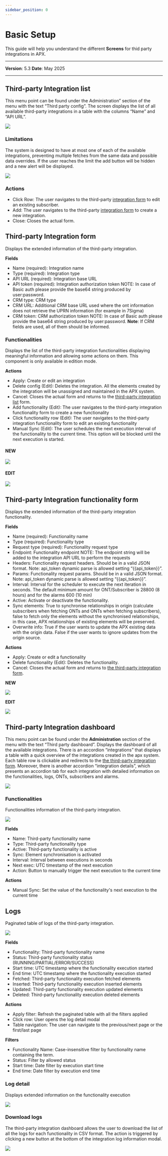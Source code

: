 ```yaml
---
sidebar_position: 0
---
```

# Basic Setup

This guide will help you understand the different **Screens** for thid party integrations in APX.

------------

**Version**: 5.3
**Date**: May 2025

------------
## Third-party Integration list

This menu point can be found under the Administration” section of the menu with the text “Third party config”. The screen displays the list of all available third-party integrations in a table with the columns “Name” and “API URL”.

![](/img/Third-party-integrations/thirdPI-screens01.png)

### Limitations

The system is designed to have at most one of each of the available integrations, preventing multiple fetches from the same data and possible data overrides. If the user reaches the limit the add button will be hidden and a new alert will be displayed.

![](/img/Third-party-integrations/thirdPI-screens02.png)

### Actions

* Click Row: The user navigates to the third-party [integration form](#edit) to edit an existing subscriber.
* Add: The user navigates to the third-party [integration form](#new) to create a new integration.
* Close: Closes the actual form.

## Third-party Integration form

Displays the extended information of the third-party integration.

**Fields**

* Name (required): Integration name
* Type (required): Integration type
* API URL (required): Integration base URL
* API token (required): Integration authorization token NOTE: In case of Basic auth please provide the base64 string produced by user:password.
* CRM type:  CRM type
* CRM URL: Additional CRM base URL used where the ont information does not retrieve the UPRN information (for example in 7Sigma)
* CRM token: CRM authorization token  NOTE: In case of Basic auth please provide the base64 string produced by user:password.
**Note**: If CRM fields are used, all of them should be informed.

### Functionalities

Displays the list of the third-party integration functionalities displaying meaningful information and allowing some actions on them. This component is only available in edition mode.

**Actions**

* Apply: Create or edit an integration 
* Delete config (Edit): Deletes the integration. All the elements created by the integration will be unassigned and maintained in the APX system.
* Cancel: Closes the actual form and returns to the [third-party integration list](#third-party-integration-list) form.
* Add functionality (Edit): The user navigates to the third-party integration functionality form to create a new functionality
* Click functionality row (Edit): The user navigates to the third-party integration functionality form to edit an existing functionality
* Manual Sync (Edit): The user schedules the next execution interval of the functionality to the current time. This option will be blocked until the next execution is started.

#### NEW

![](/img/Third-party-integrations/thirdPI-screens03.png)

#### EDIT

![](/img/Third-party-integrations/thirdPI-screens04.png)

## Third-party Integration functionality form

Displays the extended information of the third-party integration functionality.

**Fields**

* Name (required): Functionality name
* Type (required): Functionality type
* Request type (required): Functionality request type 
* Endpoint: Functionality endpoint NOTE: The endpoint string will be added to the integration API URL to perform the requests
* Headers:  Functionality request headers. Should be in a valid JSON format. Note: api_token dynamic parse is allowed setting “{{api_token}}”.
* Params: Functionality request params. Should be in a valid JSON format. Note: api_token dynamic parse is allowed setting “{{api_token}}”.
* Interval: Interval for the scheduler to execute the next iteration in seconds. The default minimum amount for ONT/Subscriber is 28800 (8 hours) and for the alarms 600 (10 min)
* Active: Activate or deactivate the functionality.
* Sync elements: True to synchronise relationships in origin (calculate subscribers when fetching ONTs and ONTs when fetching subscribers), false to fetch only the elements without the synchronised relationships, in this case, APX relationships of existing elements will be preserved.
* Overwrite info: True if the user wants to update the APX existing data with the origin data. False if the user wants to ignore updates from the origin source.

**Actions**

* Apply: Create or edit a functionality 
* Delete functionality (Edit): Deletes the functionality.
* Cancel: Closes the actual form and returns to [the third-party integration form](#third-party-integration-form).

**NEW**

![](/img/Third-party-integrations/thirdPI-screens05.png)

**EDIT**

![](/img/Third-party-integrations/thirdPI-screens06.png)

## Third-party Integration dashboard

This menu point can be found under the **Administration** section of the menu with the text “Third party dashboard”. Displays the dashboard of all the available integrations. There is an accordion “integrations” that displays a table with a quick overview of the integrations created in the apx system. Each table row is clickable and redirects to the [the third-party integration form](#third-party-integration-form). Moreover, there is another accordion “integration details”, which presents an accordion tab for each integration with detailed information on the functionalities, logs, ONTs, subscribers and alarms.

![](/img/Third-party-integrations/thirdPI-screens07.png)

### Functionalities

Functionalities information of the third-party integration.

![](/img/Third-party-integrations/thirdPI-screens08.png)

**Fields**

* Name: Third-party functionality name
* Type: Third-party functionality type
* Active: Third-party functionality is active
* Sync: Element synchronisation is activated
* Interval: Interval between executions in seconds
* Next exec: UTC timestamp of the next execution
* Action: Button to manually trigger the next execution to the current time

**Actions**

* Manual Sync: Set the value of the functionality's next execution to the current time

## Logs

Paginated table of logs of the third-party integration.

![](/img/Third-party-integrations/thirdPI-screens09.png)

**Fields**

* Functionality: Third-party functionality name
* Status: Third-party functionality status (RUNNING/PARTIAL/ERROR/SUCCESS)
* Start time: UTC timestamp where the functionality execution started
* End time: UTC timestamp where the functionality execution started
* Fetched: Third-party functionality execution fetched elements
* Inserted: Third-party functionality execution inserted elements
* Updated: Third-party functionality execution updated elements
* Deleted: Third-party functionality execution deleted elements

**Actions**

* Apply filter: Refresh the paginated table with all the filters applied
* Click row: User opens the log detail modal
* Table navigation: The user can navigate to the previous/next page or the first/last page

**Filters**

* Functionality Name: Case-insensitive filter by functionality name containing the term.
* Status: Filter by allowed status
* Start time: Date filter by execution start time
* End time: Date filter by execution end time

### Log detail

Displays extended information on the functionality execution

![](/img/Third-party-integrations/thirdPI-screens10.png)

### Download logs

The third-party integration dashboard allows the user to download the list of all the logs for each functionality in CSV format. The action is triggered by clicking a new button at the bottom of the integration log information modal.

![](/img/Third-party-integrations/thirdPI-screens15.png)


